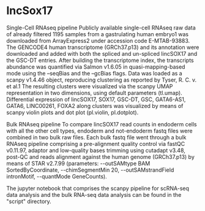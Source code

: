# lncSox17

Single-Cell RNAseq pipeline
Publicly available single-cell RNAseq raw data of already filtered 1195 samples from a gastrulating human embryo1 was downloaded from ArrayExpress2 under accession code E-MTAB-93883. The GENCODE4 human transcriptome (GRCh37.p13) and its annotation were downloaded and added with both the spliced and un-spliced lincSOX17 and the GSC-DT entries. After building the transcriptome index, the transcripts abundance was quantified via Salmon v1.6.05  in quasi-mapping-based mode using the –seqBias and the –gcBias flags. Data was loaded as a scanpy v1.4.46 object, reproducing clustering as reported by Tyser, R. C. v. et al.1 The resulting clusters were visualized via the scanpy UMAP representation in two dimensions, using default parameters (tl.umap). Differential expression of lincSOX17, SOX17, GSC-DT, GSC, GATA6-AS1, GATA6, LINC00261, FOXA2 along clusters was visualized by means of scanpy violin plots and dot plot (pl.violin, pl.dotplot). 

Bulk RNAseq pipeline
To compare lincSOX17 read counts in endoderm cells with all the other cell types, endoderm and not-endoderm fastq files were combined in two bulk raw files. Each bulk fastq file went through a bulk RNAseq pipeline comprising a pre-alignment quality control via fastQC v0.11.97, adaptor and low-quality bases trimming using cutadapt v3.48, post-QC and reads alignment against the human genome (GRCh37.p13) by means of STAR v2.7.99 (parameters: --outSAMtype BAM SortedByCoordinate, --chimSegmentMin 20, --outSAMstrandField intronMotif, --quantMode GeneCounts).

The jupyter notebook that comprises the scanpy pipeline for scRNA-seq data analysis and the bulk RNA-seq data analysis can be found in the "script" directory.
